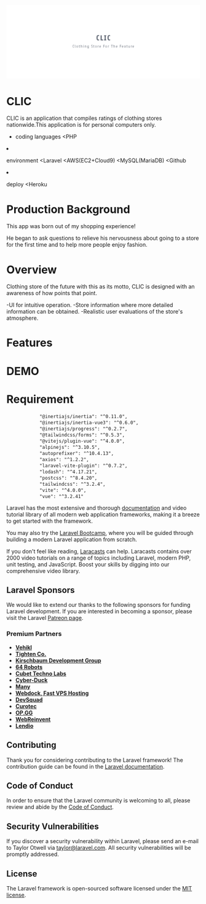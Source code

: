 ![CLIC Main Image](https://github.com/ryo121w/clic/blob/master/public/img/facebook_cover_photo_2.png?raw=true)

# CLIC
CLIC is an application that compiles ratings of clothing stores nationwide.This application is for personal computers only.

- coding languages
<PHP
<HTML
<CSS
<JavaScript(Vue, ajax)

- environment
<Laravel
<AWS(EC2+Cloud9)
<MySQL(MariaDB)
<Github

- deploy
<Heroku





# Production Background
This app was born out of my shopping experience!

He began to ask questions to relieve his nervousness about going to a store for the first time and to help more people enjoy fashion.

# Overview
Clothing store of the future with this as its motto,
CLIC is designed with an awareness of how points that point.

-UI for intuitive operation.
-Store information where more detailed information can be obtained.
-Realistic user evaluations of the store's atmosphere.

# Features


# DEMO


# Requirement
                "@inertiajs/inertia": "^0.11.0",
                "@inertiajs/inertia-vue3": "^0.6.0",
                "@inertiajs/progress": "^0.2.7",
                "@tailwindcss/forms": "^0.5.3",
                "@vitejs/plugin-vue": "^4.0.0",
                "alpinejs": "^3.10.5",
                "autoprefixer": "^10.4.13",
                "axios": "^1.2.2",
                "laravel-vite-plugin": "^0.7.2",
                "lodash": "^4.17.21",
                "postcss": "^8.4.20",
                "tailwindcss": "^3.2.4",
                "vite": "^4.0.0",
                "vue": "^3.2.41"



Laravel has the most extensive and thorough [documentation](https://laravel.com/docs) and video tutorial library of all modern web application frameworks, making it a breeze to get started with the framework.

You may also try the [Laravel Bootcamp](https://bootcamp.laravel.com), where you will be guided through building a modern Laravel application from scratch.

If you don't feel like reading, [Laracasts](https://laracasts.com) can help. Laracasts contains over 2000 video tutorials on a range of topics including Laravel, modern PHP, unit testing, and JavaScript. Boost your skills by digging into our comprehensive video library.

## Laravel Sponsors

We would like to extend our thanks to the following sponsors for funding Laravel development. If you are interested in becoming a sponsor, please visit the Laravel [Patreon page](https://patreon.com/taylorotwell).

### Premium Partners

- **[Vehikl](https://vehikl.com/)**
- **[Tighten Co.](https://tighten.co)**
- **[Kirschbaum Development Group](https://kirschbaumdevelopment.com)**
- **[64 Robots](https://64robots.com)**
- **[Cubet Techno Labs](https://cubettech.com)**
- **[Cyber-Duck](https://cyber-duck.co.uk)**
- **[Many](https://www.many.co.uk)**
- **[Webdock, Fast VPS Hosting](https://www.webdock.io/en)**
- **[DevSquad](https://devsquad.com)**
- **[Curotec](https://www.curotec.com/services/technologies/laravel/)**
- **[OP.GG](https://op.gg)**
- **[WebReinvent](https://webreinvent.com/?utm_source=laravel&utm_medium=github&utm_campaign=patreon-sponsors)**
- **[Lendio](https://lendio.com)**

## Contributing

Thank you for considering contributing to the Laravel framework! The contribution guide can be found in the [Laravel documentation](https://laravel.com/docs/contributions).

## Code of Conduct

In order to ensure that the Laravel community is welcoming to all, please review and abide by the [Code of Conduct](https://laravel.com/docs/contributions#code-of-conduct).

## Security Vulnerabilities

If you discover a security vulnerability within Laravel, please send an e-mail to Taylor Otwell via [taylor@laravel.com](mailto:taylor@laravel.com). All security vulnerabilities will be promptly addressed.

## License

The Laravel framework is open-sourced software licensed under the [MIT license](https://opensource.org/licenses/MIT).
